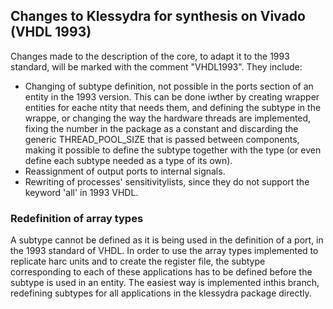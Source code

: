 ## Changes to Klessydra for synthesis on Vivado (VHDL 1993)

Changes made to the description of the core, to adapt it to the 1993 standard, will be marked with the comment "VHDL1993". They include:
- Changing of subtype definition, not possible in the ports section of an entity in the 1993 version. This can be done iwther by creating wrapper entities for eache ntity that needs them, and defining the subtype in the wrappe, or changing the way the hardware threads are implemented, fixing the
  number in the package as a constant and discarding the generic THREAD_POOL_SIZE that is passed between components, making it possible to define the subtype together with the type (or even define each subtype needed as a type of its own).
- Reassignment of output ports to internal signals.
- Rewriting of processes' sensitivitylists, since they do not support the keyword 'all' in 1993 VHDL.

### Redefinition of array types
A subtype cannot be defined as it is being used in the definition of a port, in the 1993 standard of VHDL.
In order to use the array types implemented to replicate harc units and to create the register file, the subtype corresponding to each of these applications has to be defined before the subtype is used in an entity.
The easiest way is implemented inthis branch, redefining subtypes for all applications in the klessydra package directly.
